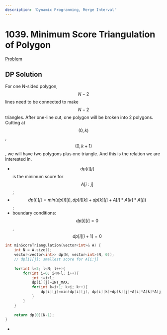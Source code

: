 ```yaml
---
description: 'Dynamic Programming, Merge Interval'
---
```


# 1039. Minimum Score Triangulation of Polygon

[Problem](https://leetcode.com/problems/minimum-score-triangulation-of-polygon/)

## DP Solution

For one N-sided polygon, $$N-2$$ lines need to be connected to make $$N-2$$ triangles.
After one-line cut, one polygon will be broken into 2 polygons. Cutting at $$(0,k)$$, $$(0,k+1)$$,
we will have two polygons plus one triangle. And this is the relation we are interested in.

- $$dp[i][j]$$ is the minimum score for $$A[i:j]$$;
- $$dp[i][j]=min(dp[i][j], dp[i][k]+dp[k][j]+A[i]*A[k]*A[j])$$;
- boundary conditions: $$dp[i][i]=0$$, $$dp[i][i+1]=0$$

```cpp
int minScoreTriangulation(vector<int>& A) {
    int N = A.size();
    vector<vector<int>> dp(N, vector<int>(N, 0));
    // dp[i][j]: smallest score for A[i:j]
    
    for(int l=2; l<N; l++){
        for(int i=0; i<N-l; i++){
            int j=i+l;
            dp[i][j]=INT_MAX;
            for(int k=i+1; k<j; k++){
                dp[i][j]=min(dp[i][j], dp[i][k]+dp[k][j]+A[i]*A[k]*A[j]);
            }
        }
    }
    
    return dp[0][N-1];
}
```
- 
